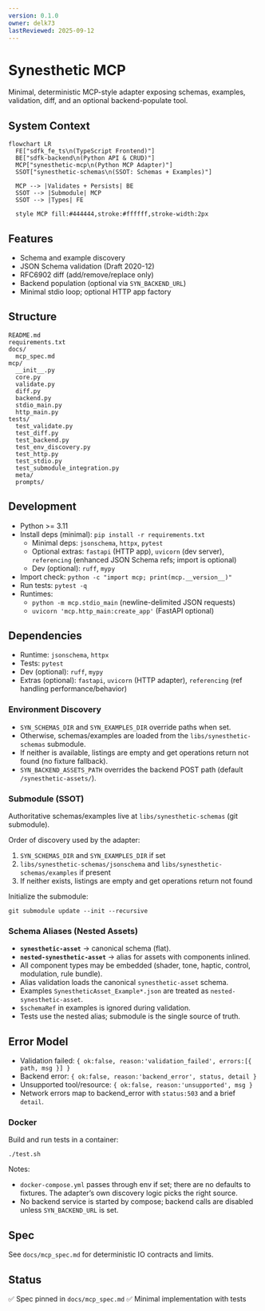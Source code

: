 ```yaml
---
version: 0.1.0
owner: delk73
lastReviewed: 2025-09-12
---
```


# Synesthetic MCP

Minimal, deterministic MCP-style adapter exposing schemas, examples, validation, diff, and an optional backend-populate tool.

## System Context
```mermaid
flowchart LR
  FE["sdfk_fe_ts\n(TypeScript Frontend)"]
  BE["sdfk-backend\n(Python API & CRUD)"]
  MCP["synesthetic-mcp\n(Python MCP Adapter)"]
  SSOT["synesthetic-schemas\n(SSOT: Schemas + Examples)"]

  MCP --> |Validates + Persists| BE
  SSOT --> |Submodule| MCP
  SSOT --> |Types| FE

  style MCP fill:#444444,stroke:#ffffff,stroke-width:2px
```

## Features

- Schema and example discovery
- JSON Schema validation (Draft 2020-12)
- RFC6902 diff (add/remove/replace only)
- Backend population (optional via `SYN_BACKEND_URL`)
- Minimal stdio loop; optional HTTP app factory

## Structure

```
README.md
requirements.txt
docs/
  mcp_spec.md
mcp/
  __init__.py
  core.py
  validate.py
  diff.py
  backend.py
  stdio_main.py
  http_main.py
tests/
  test_validate.py
  test_diff.py
  test_backend.py
  test_env_discovery.py
  test_http.py
  test_stdio.py
  test_submodule_integration.py
  meta/
  prompts/
```

## Development

* Python >= 3.11
* Install deps (minimal): `pip install -r requirements.txt`
  - Minimal deps: `jsonschema`, `httpx`, `pytest`
  - Optional extras: `fastapi` (HTTP app), `uvicorn` (dev server), `referencing` (enhanced JSON Schema refs; import is optional)
  - Dev (optional): `ruff`, `mypy`
* Import check: `python -c "import mcp; print(mcp.__version__)"`
* Run tests: `pytest -q`
* Runtimes:
  - `python -m mcp.stdio_main` (newline-delimited JSON requests)
  - `uvicorn 'mcp.http_main:create_app'` (FastAPI optional)

## Dependencies

- Runtime: `jsonschema`, `httpx`
- Tests: `pytest`
- Dev (optional): `ruff`, `mypy`
- Extras (optional): `fastapi`, `uvicorn` (HTTP adapter), `referencing` (ref handling performance/behavior)

### Environment Discovery

- `SYN_SCHEMAS_DIR` and `SYN_EXAMPLES_DIR` override paths when set.
- Otherwise, schemas/examples are loaded from the `libs/synesthetic-schemas` submodule.
- If neither is available, listings are empty and get operations return not found (no fixture fallback).
- `SYN_BACKEND_ASSETS_PATH` overrides the backend POST path (default `/synesthetic-assets/`).

### Submodule (SSOT)

Authoritative schemas/examples live at `libs/synesthetic-schemas` (git submodule).

Order of discovery used by the adapter:
1) `SYN_SCHEMAS_DIR` and `SYN_EXAMPLES_DIR` if set
2) `libs/synesthetic-schemas/jsonschema` and `libs/synesthetic-schemas/examples` if present
3) If neither exists, listings are empty and get operations return not found

Initialize the submodule:

```
git submodule update --init --recursive
```

### Schema Aliases (Nested Assets)

* **`synesthetic-asset`** → canonical schema (flat).
* **`nested-synesthetic-asset`** → alias for assets with components inlined.
* All component types may be embedded (shader, tone, haptic, control, modulation, rule bundle).
* Alias validation loads the canonical `synesthetic-asset` schema.
* Examples `SynestheticAsset_Example*.json` are treated as `nested-synesthetic-asset`.
* `$schemaRef` in examples is ignored during validation.
* Tests use the nested alias; submodule is the single source of truth.

## Error Model

- Validation failed: `{ ok:false, reason:'validation_failed', errors:[{ path, msg }] }`
- Backend error: `{ ok:false, reason:'backend_error', status, detail }`
- Unsupported tool/resource: `{ ok:false, reason:'unsupported', msg }`
- Network errors map to backend_error with `status:503` and a brief `detail`.

### Docker

Build and run tests in a container:

```
./test.sh
```

Notes:
- `docker-compose.yml` passes through env if set; there are no defaults to fixtures. The adapter’s own discovery logic picks the right source.
- No backend service is started by compose; backend calls are disabled unless `SYN_BACKEND_URL` is set.

## Spec

See `docs/mcp_spec.md` for deterministic IO contracts and limits.

## Status

✅ Spec pinned in `docs/mcp_spec.md`
✅ Minimal implementation with tests
